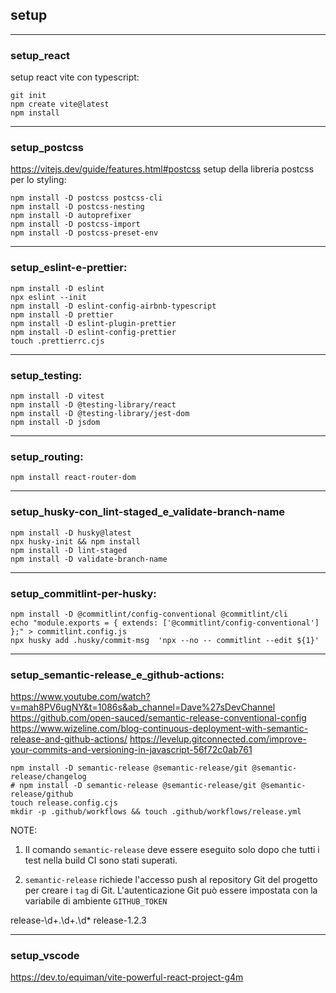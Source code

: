 ## setup

---
### setup_react
setup react vite con typescript:
```
git init
npm create vite@latest
npm install
```

---
### setup_postcss
https://vitejs.dev/guide/features.html#postcss
setup della libreria postcss per lo styling:
```
npm install -D postcss postcss-cli
npm install -D postcss-nesting
npm install -D autoprefixer
npm install -D postcss-import
npm install -D postcss-preset-env
```

---
### setup_eslint-e-prettier:
```
npm install -D eslint
npx eslint --init
npm install -D eslint-config-airbnb-typescript
npm install -D prettier
npm install -D eslint-plugin-prettier
npm install -D eslint-config-prettier
touch .prettierrc.cjs
```

---
### setup_testing:
```
npm install -D vitest
npm install -D @testing-library/react
npm install -D @testing-library/jest-dom
npm install -D jsdom
```

---
### setup_routing:
```
npm install react-router-dom
```

---
### setup_husky-con_lint-staged_e_validate-branch-name
```
npm install -D husky@latest
npx husky-init && npm install
npm install -D lint-staged
npm install -D validate-branch-name
```

---
### setup_commitlint-per-husky: 
```
npm install -D @commitlint/config-conventional @commitlint/cli
echo "module.exports = { extends: ['@commitlint/config-conventional'] };" > commitlint.config.js
npx husky add .husky/commit-msg  'npx --no -- commitlint --edit ${1}'
```

---
### setup_semantic-release_e_github-actions:
https://www.youtube.com/watch?v=mah8PV6ugNY&t=1086s&ab_channel=Dave%27sDevChannel 
https://github.com/open-sauced/semantic-release-conventional-config
https://www.wizeline.com/blog-continuous-deployment-with-semantic-release-and-github-actions/
https://levelup.gitconnected.com/improve-your-commits-and-versioning-in-javascript-56f72c0ab761
```
npm install -D semantic-release @semantic-release/git @semantic-release/changelog
# npm install -D semantic-release @semantic-release/git @semantic-release/github
touch release.config.cjs
mkdir -p .github/workflows && touch .github/workflows/release.yml
```

NOTE:
1) Il comando `semantic-release` deve essere eseguito solo dopo che tutti i test nella build CI sono stati superati.

2) `semantic-release` richiede l'accesso push al repository Git del progetto per creare i `tag` di Git. L'autenticazione Git può essere impostata con la variabile di ambiente `GITHUB_TOKEN`

release-\d+\.\d+\.\d*
release-1.2.3


---
### setup_vscode
https://dev.to/equiman/vite-powerful-react-project-g4m